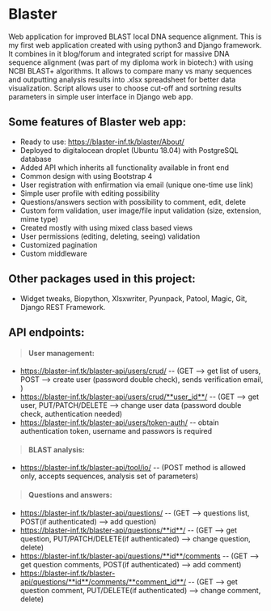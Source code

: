 # Blaster
Web application for improved BLAST local DNA sequence alignment.
This is my first web application created with using python3 and Django framework. It combines in it blog/forum and integrated 
script for massive DNA sequence alignment (was part of my diploma work in biotech:) with using NCBI BLAST+ algorithms. It allows
to compare many vs many sequences and outputting analysis results into .xlsx spreadsheet for better data visualization. Script allows
user to choose cut-off and sortning results parameters in simple user interface in Django web app.
## Some features of Blaster web app:
  * Ready to use: https://blaster-inf.tk/blaster/About/
  * Deployed to digitalocean droplet (Ubuntu 18.04) with PostgreSQL database
  * Added API which inherits all functionality available in front end
  * Common design with using Bootstrap 4
  * User registration with enfirmation via email (unique one-time use link)
  * Simple user profile with editing possibility
  * Questions/answers section with possibility to comment, edit, delete
  * Custom form validation, user image/file input validation (size, extension, mime type)
  * Created mostly with using mixed class based views
  * User permissions (editing, deleting, seeing) validation
  * Customized pagination
  * Custom middleware
## Other packages used in this project:
  * Widget tweaks, Biopython, Xlsxwriter, Pyunpack, Patool, Magic, Git, Django REST Framework.
 
## API endpoints:
>#### User management:
  * https://blaster-inf.tk/blaster-api/users/crud/  -- (GET --> get list of users, POST --> create user (password double check), sends verification email, )
  * https://blaster-inf.tk/blaster-api/users/crud/**user_id**/ -- (GET --> get user, PUT/PATCH/DELETE --> change user data (password double check, authentication needed)
  * https://blaster-inf.tk/blaster-api/users/token-auth/ -- obtain authentication token, username and passwors is required
>#### BLAST analysis:
  * https://blaster-inf.tk/blaster-api/tool/io/  -- (POST method is allowed only, accepts sequences, analysis set of parameters)
>#### Questions and answers:
  * https://blaster-inf.tk/blaster-api/questions/  -- (GET --> questions list, POST(if authenticated) --> add question)
  * https://blaster-inf.tk/blaster-api/questions/**id**/  -- (GET --> get question, PUT/PATCH/DELETE(if authenticated) --> change question, delete)
  * https://blaster-inf.tk/blaster-api/questions/**id**/comments  -- (GET --> get question comments, POST(if authenticated) --> add comment)
  * https://blaster-inf.tk/blaster-api/questions/**id**/comments/**comment_id**/  -- (GET --> get question comment, PUT/DELETE(if authenticated) --> change comment, delete)

  
